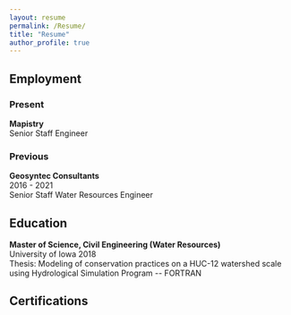 ```yaml
---
layout: resume
permalink: /Resume/
title: "Resume"
author_profile: true
---
```

## Employment

### Present
**Mapistry**\
Senior Staff Engineer

### Previous
**Geosyntec Consultants**\
2016 - 2021\
Senior Staff Water Resources Engineer 

## Education
**Master of Science, Civil Engineering (Water Resources)**\
University of Iowa 2018\
Thesis: Modeling of conservation practices on a HUC-12 watershed scale using Hydrological Simulation Program -- FORTRAN


## Certifications
